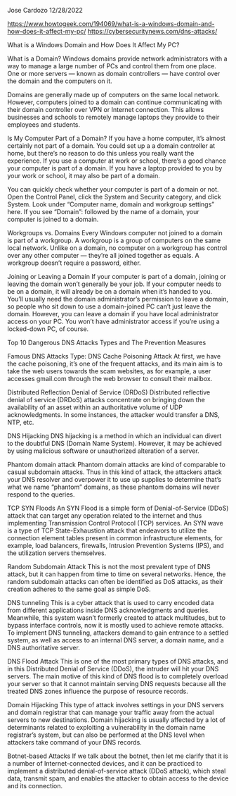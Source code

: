 Jose Cardozo
12/28/2022

https://www.howtogeek.com/194069/what-is-a-windows-domain-and-how-does-it-affect-my-pc/
https://cybersecuritynews.com/dns-attacks/

What is a Windows Domain and How Does It Affect My PC?

What is a Domain?
Windows domains provide network administrators with a way to manage a large number of PCs and control them from one place. One or more servers — known as domain controllers — have control over the domain and the computers on it.

Domains are generally made up of computers on the same local network. However, computers joined to a domain can continue communicating with their domain controller over VPN or Internet connection. This allows businesses and schools to remotely manage laptops they provide to their employees and students.

Is My Computer Part of a Domain?
If you have a home computer, it’s almost certainly not part of a domain. You could set up a a domain controller at home, but there’s no reason to do this unless you really want the experience. If you use a computer at work or school, there’s a good chance your computer is part of a domain. If you have a laptop provided to you by your work or school, it may also be part of a domain.

You can quickly check whether your computer is part of a domain or not. Open the Control Panel, click the System and Security category, and click System. Look under “Computer name, domain and workgroup settings” here. If you see “Domain”: followed by the name of a domain, your computer is joined to a domain.

Workgroups vs. Domains
Every Windows computer not joined to a domain is part of a workgroup. A workgroup is a group of computers on the same local network. Unlike on a domain, no computer on a workgroup has control over any other computer — they’re all joined together as equals. A workgroup doesn’t require a password, either.

Joining or Leaving a Domain
If your computer is part of a domain, joining or leaving the domain won’t generally be your job. If your computer needs to be on a domain, it will already be on a domain when it’s handed to you. You’ll usually need the domain administrator’s permission to leave a domain, so people who sit down to use a domain-joined PC can’t just leave the domain. However, you can leave a domain if you have local administrator access on your PC. You won’t have administrator access if you’re using a locked-down PC, of course.


Top 10 Dangerous DNS Attacks Types and The Prevention Measures

Famous DNS Attacks Type:
DNS Cache Poisoning Attack
At first, we have the cache poisoning, it’s one of the frequent attacks, and its main aim is to take the web users towards the scam websites, as for example, a user accesses gmail.com through the web browser to consult their mailbox.

Distributed Reflection Denial of Service (DRDoS)
Distributed reflective denial of service (DRDoS) attacks concentrate on bringing down the availability of an asset within an authoritative volume of UDP acknowledgments. In some instances, the attacker would transfer a DNS, NTP, etc.

DNS Hijacking
DNS hijacking is a method in which an individual can divert to the doubtful DNS (Domain Name System). However, it may be achieved by using malicious software or unauthorized alteration of a server.

Phantom domain attack
Phantom domain attacks are kind of comparable to casual subdomain attacks. Thus in this kind of attack, the attackers attack your DNS resolver and overpower it to use up supplies to determine that’s what we name “phantom” domains, as these phantom domains will never respond to the queries.

TCP SYN Floods
An SYN Flood is a simple form of Denial-of-Service (DDoS) attack that can target any operation related to the internet and thus implementing Transmission Control Protocol (TCP) services.
An SYN wave is a type of TCP State-Exhaustion attack that endeavors to utilize the connection element tables present in common infrastructure elements, for example, load balancers, firewalls, Intrusion Prevention Systems (IPS), and the utilization servers themselves.

Random Subdomain Attack
This is not the most prevalent type of DNS attack, but it can happen from time to time on several networks. Hence, the random subdomain attacks can often be identified as DoS attacks, as their creation adheres to the same goal as simple DoS.

DNS tunneling
This is a cyber attack that is used to carry encoded data from different applications inside DNS acknowledgments and queries.
Meanwhile, this system wasn’t formerly created to attack multitudes, but to bypass interface controls, now it is mostly used to achieve remote attacks.
To implement DNS tunneling, attackers demand to gain entrance to a settled system, as well as access to an internal DNS server, a domain name, and a DNS authoritative server.

DNS Flood Attack
This is one of the most primary types of DNS attacks, and in this Distributed Denial of Service (DDoS), the intruder will hit your DNS servers.
The main motive of this kind of DNS flood is to completely overload your server so that it cannot maintain serving DNS requests because all the treated DNS zones influence the purpose of resource records.

Domain Hijacking
This type of attack involves settings in your DNS servers and domain registrar that can manage your traffic away from the actual servers to new destinations.
Domain hijacking is usually affected by a lot of determinants related to exploiting a vulnerability in the domain name registrar’s system, but can also be performed at the DNS level when attackers take command of your DNS records.

Botnet-based Attacks
If we talk about the botnet, then let me clarify that it is a number of Internet-connected devices, and it can be practiced to implement a distributed denial-of-service attack (DDoS attack), which steal data, transmit spam, and enables the attacker to obtain access to the device and its connection.
